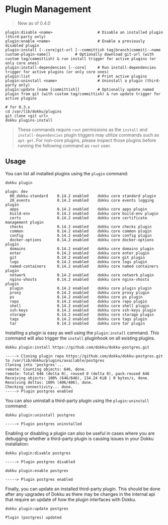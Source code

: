 # Plugin Management

> New as of 0.4.0

```
plugin:disable <name>                    # Disable an installed plugin (third-party only)
plugin:enable <name>                     # Enable a previously disabled plugin
plugin:install [--core|git-url [--committish tag|branch|commit|--name custom-plugin-name]]           # Optionally download git-url (with custom tag/committish) & run install trigger for active plugins (or only core ones)
plugin:install-dependencies [--core]     # Run install-dependencies trigger for active plugins (or only core ones)
plugin:list                              # Print active plugins
plugin:uninstall <name>                  # Uninstall a plugin (third-party only)
plugin:update [name [committish]]        # Optionally update named plugin from git (with custom tag/committish) & run update trigger for active plugins
```

```shell
# for 0.3.x
cd /var/lib/dokku/plugins
git clone <git url>
dokku plugins-install
```

> These commands require `root` permissions as the `install` and `install-dependencies` plugin triggers may utilize commands such as `apt-get`. For non-core plugins, please inspect those plugins before running the following command as `root` user.

## Usage

You can list all installed plugins using the `plugin` command:

```shell
dokku plugin
```

```
plugn: dev
  00_dokku-standard    0.14.2 enabled    dokku core standard plugin
  20_events            0.14.2 enabled    dokku core events logging plugin
  apps                 0.14.2 enabled    dokku core apps plugin
  build-env            0.14.2 enabled    dokku core build-env plugin
  certs                0.14.2 enabled    dokku core certificate management plugin
  checks               0.14.2 enabled    dokku core checks plugin
  common               0.14.2 enabled    dokku core common plugin
  config               0.14.2 enabled    dokku core config plugin
  docker-options       0.14.2 enabled    dokku core docker-options plugin
  domains              0.14.2 enabled    dokku core domains plugin
  enter                0.14.2 enabled    dokku core enter plugin
  git                  0.14.2 enabled    dokku core git plugin
  logs                 0.14.2 enabled    dokku core logs plugin
  named-containers     0.14.2 enabled    dokku core named containers plugin
  network              0.14.2 enabled    dokku core network plugin
  nginx-vhosts         0.14.2 enabled    dokku core nginx-vhosts plugin
  plugin               0.14.2 enabled    dokku core plugin plugin
  proxy                0.14.2 enabled    dokku core proxy plugin
  ps                   0.14.2 enabled    dokku core ps plugin
  repo                 0.14.2 enabled    dokku core repo plugin
  shell                0.14.2 enabled    dokku core shell plugin
  ssh-keys             0.14.2 enabled    dokku core ssh-keys plugin
  storage              0.14.2 enabled    dokku core storage plugin
  tags                 0.14.2 enabled    dokku core tags plugin
  tar                  0.14.2 enabled    dokku core tar plugin
```

Installing a plugin is easy as well using the `plugin:install` command. This command will also trigger the `install` pluginhook on all existing plugins.

```shell
dokku plugin:install https://github.com/dokku/dokku-postgres.git
```

```
-----> Cloning plugin repo https://github.com/dokku/dokku-postgres.git to /var/lib/dokku/plugins/available/postgres
Cloning into 'postgres'...
remote: Counting objects: 646, done.
remote: Total 646 (delta 0), reused 0 (delta 0), pack-reused 646
Receiving objects: 100% (646/646), 134.24 KiB | 0 bytes/s, done.
Resolving deltas: 100% (406/406), done.
Checking connectivity... done.
-----> Plugin postgres enabled
```

You can also uninstall a third-party plugin using the `plugin:uninstall` command:

```shell
dokku plugin:uninstall postgres
```

```
-----> Plugin postgres uninstalled
```

Enabling or disabling a plugin can also be useful in cases where you are debugging whether a third-party plugin is causing issues in your Dokku installation:

```shell
dokku plugin:disable postgres
```

```
-----> Plugin postgres disabled
```

```shell
dokku plugin:enable postgres
```

```
-----> Plugin postgres enabled
```

Finally, you can update an installed third-party plugin. This should be done after any upgrades of Dokku as there may be changes in the internal api that require an update of how the plugin interfaces with Dokku.

```shell
dokku plugin:update postgres
```

```
Plugin (postgres) updated
```
